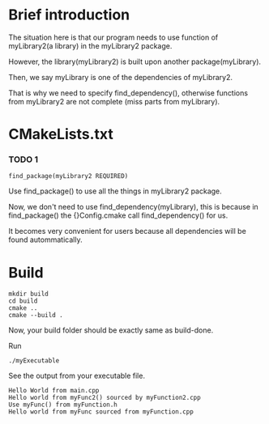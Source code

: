 # Brief introduction
The situation here is that our program needs to use function of myLibrary2(a library) in the myLibrary2 package.

However, the library(myLibrary2) is built upon another package(myLibrary).

Then, we say myLibrary is one of the dependencies of myLibrary2.

That is why we need to specify find_dependency(), otherwise functions from myLibrary2 are not complete (miss parts from myLibrary).

# CMakeLists.txt

### TODO 1
```
find_package(myLibrary2 REQUIRED)
```
Use find_package() to use all the things in myLibrary2 package.

Now, we don't need to use find_dependency(myLibrary), this is because in find_package() the {}Config.cmake call find_dependency() for us.

It becomes very convenient for users because all dependencies will be found autommatically.

# Build
```
mkdir build
cd build
cmake ..
cmake --build .
```
Now, your build folder should be exactly same as build-done.

Run
```
./myExecutable
```
See the output from your executable file.
```
Hello World from main.cpp
Hello world from myFunc2() sourced by myFunction2.cpp
Use myFunc() from myFunction.h
Hello world from myFunc sourced from myFunction.cpp
```
